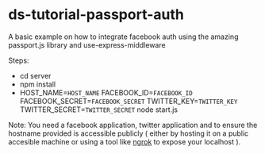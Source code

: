 # ds-tutorial-passport-auth
A basic example on how to integrate facebook auth using the amazing passport.js library and use-express-middleware

Steps:
- cd server
- npm install
- HOST_NAME=`HOST_NAME` FACEBOOK_ID=`FACEBOOK_ID` FACEBOOK_SECRET=`FACEBOOK_SECRET` TWITTER_KEY=`TWITTER_KEY` TWITTER_SECRET=`TWITTER_SECRET` node start.js

Note: You need a facebook application, twitter application and to ensure the hostname provided is accessible publicly ( either by hosting it on a public accesible machine or using a tool like [ngrok](https://ngrok.com/) to expose your localhost ).
